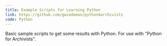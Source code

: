 ```yaml
---
title: Example Scripts for Learning Python
link: https://github.com/gwiedeman/python4archivists
code: Python
---
```

Basic sample scripts to get some results with Python. For use with "Python for Archivists".
